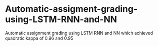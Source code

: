 # Automatic-assigment-grading-using-LSTM-RNN-and-NN
Automatic assignment grading using LSTM RNN and NN which achieved quadratic kappa of 0.96 and 0.95
